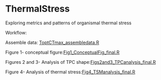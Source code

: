 # ThermalStress
Exploring metrics and patterns of organismal thermal stress

Workflow:

Assemble data: [ToptCTmax_assembledata.R](https://github.com/HuckleyLab/ThermalStress/blob/master/ToptCTmax_assembledata.R)

Figure 1- conceptual figure:[Fig1_ConceptualFig_final.R](https://github.com/HuckleyLab/ThermalStress/blob/master/Fig1_ConceptualFig_final.R)

Figures 2 and 3- Analysis of TPC shape:[Figs2and3_TPCanalysis_final.R](https://github.com/HuckleyLab/ThermalStress/blob/master/Figs2and3_TPCanalysis_final.R)

Figure 4- Analysis of thermal stress:[Fig4_TSManalysis_final.R](https://github.com/HuckleyLab/ThermalStress/blob/master/Fig4_TSManalysis_final.R)

